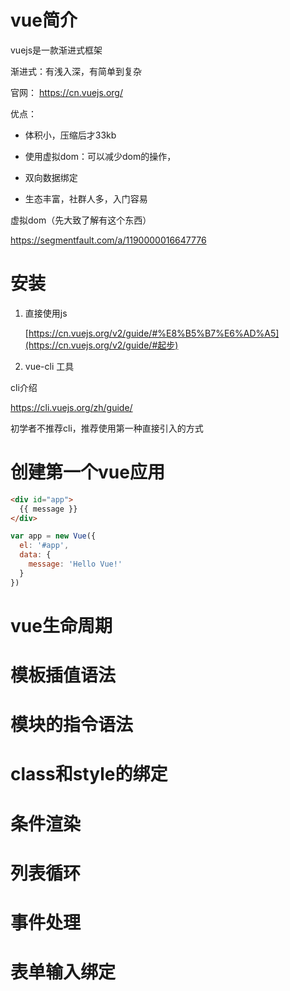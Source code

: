 # vue简介

vuejs是一款渐进式框架

渐进式：有浅入深，有简单到复杂

官网： https://cn.vuejs.org/

优点：

- 体积小，压缩后才33kb

-  使用虚拟dom：可以减少dom的操作，

- 双向数据绑定
- 生态丰富，社群人多，入门容易

虚拟dom（先大致了解有这个东西）

https://segmentfault.com/a/1190000016647776

# 安装

1. 直接使用js

   [https://cn.vuejs.org/v2/guide/#%E8%B5%B7%E6%AD%A5](https://cn.vuejs.org/v2/guide/#起步)

2. vue-cli 工具

cli介绍

https://cli.vuejs.org/zh/guide/

初学者不推荐cli，推荐使用第一种直接引入的方式

# 创建第一个vue应用

```html
<div id="app">
  {{ message }}
</div>
```

```javascript
var app = new Vue({
  el: '#app',
  data: {
    message: 'Hello Vue!'
  }
})
```

# vue生命周期

# 模板插值语法

# 模块的指令语法

# class和style的绑定

# 条件渲染

# 列表循环

# 事件处理

# 表单输入绑定





